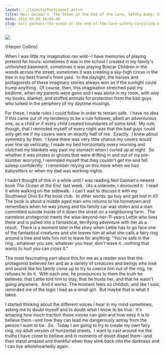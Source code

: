 ```yaml
---
layout: ../layouts/PostLayout.astro
title: Neil Gaiman's  The Ocean at the End of the Lane, Safety &amp; Conjuring a Fairy Ring
date: 2013-07-08 16:04:00
slug: neil-gaimans-the-ocean-at-the-end-of-the-lane-safety-conjuring-a-fairy-ring
---
```


[![](http://files.harpercollins.com/WilliamMorrow/Gaiman/ocean2560x1440.jpg)](http://files.harpercollins.com/WilliamMorrow/Gaiman/ocean2560x1440.jpg)

{Harper Collins}

When I was little my imagination ran wild--I have memories of playing pretend for hours: sometimes it was in the school I created in my family's unfinished basement, sometimes it was playing Boxcar Children in the woods across the street, sometimes it was creating a sky-high circus in the tree in my best friend's front yard.  In the daylight, the heroes and protagonists of these imaginary stories always won as if the sunlight could trump anything.  Of course, then, this imagination stretched past my bedtime, when my parents were gone and I was alone in my room, with only my books, blanket, and stuffed animals for protection from the bad guys who lurked in the periphery of my daytime musings.

For these, I made rules I could follow in order to remain safe.  I have no idea if this came out of my tendency to be a rule follower, albeit an adventurous one, as a child or if every child created boundaries of some kind.  My rule, though, that I reminded myself of every night was that the bad guys could only get me if my covers were on exactly half of me.  Exactly.  I knew about symmetry by then.  I knew there was very little chance my covers would ever line up vertically; I made my bed horizontally every morning and clutched my blankets way past my stomach when I curled up at night.  So whether it was pirates or ghosts that were drifting in and out of my pre-slumber worrying, I reminded myself that they couldn't get me and fell asleep confidently.  I remember relying on this more when we had babysitters or when my dad was working nights.

I hadn't thought of this in a while until I was reading Neil Gaiman's newest book *The Ocean at the End*  last week.  (As a sidenote, I devoured it.  I read it while walking on the sidewalk.  I can't wait to discuss it with my Southwest Ohio Ex Pat book club.  In other words: go buy and get lost in it!) The book is about a middle aged man who returns to his hometown and remembers when he was young and his family car was stolen and a man committed suicide inside of it down the street on a neighboring farm.  The nameless protagonist meets the wise-beyond-her-11-years Lettie who lives there and is pulled into a fantastical, terrifying adventure with her as a result.  There is a moment later in the story when Lettie has to go face one of the fantastical creatures and she leaves him at what she calls a fairy ring around a tree and tells him not to leave for anything: "You're safe in the ring...whatever you see, whatever you hear, don't leave it...nothing that wants to hurt you can cross it."

The most fascinating part about this for me as a reader was that the protagonist believed her and as a variety of creatures and beings who look and sound like his family come up to try to coerce him out of the ring, he refuses to do it.  With each one, he pronounces to them the truth he believes: that Lettie told him to stay, that he trusts her, and that he wasn't going anywhere.  And it works. The moment feels so childish, and like I said, reminded me of the logic I had as a small girl.  But maybe that is what it takes.

I started thinking about the different voices I hear in my mind sometimes, asking me to doubt myself and to doubt what I know to be true.  It's amazing how much traction those voices can gain and how easy it is to believe them--and how they can lead me dangerously astray from the person I want to be.  So.  Today I am going to try to create my own fairy ring, my adult version of horizontal sheets.  I want to cast around me the truths I have come to believe and in moments of doubt dispel them--and then stand amazed and thankful when they slink back into the darkness and I can live wholeheartedly again.
